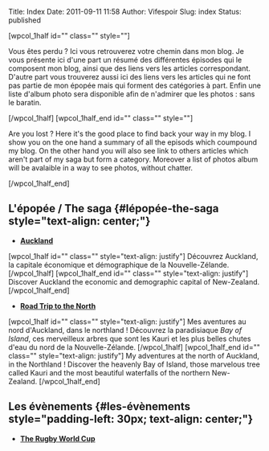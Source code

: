 Title: Index
Date: 2011-09-11 11:58
Author: Vifespoir
Slug: index
Status: published

\[wpcol\_1half id="" class="" style=""\]

Vous êtes perdu ? Ici vous retrouverez votre chemin dans mon blog. Je
vous présente ici d'une part un résumé des différentes épisodes qui le
composent mon blog, ainsi que des liens vers les articles correspondant.
D'autre part vous trouverez aussi ici des liens vers les articles qui ne
font pas partie de mon épopée mais qui forment des catégories à part.
Enfin une liste d'album photo sera disponible afin de n'admirer que les
photos : sans le baratin.

\[/wpcol\_1half\] \[wpcol\_1half\_end id="" class="" style=""\]

Are you lost ? Here it's the good place to find back your way in my
blog. I show you on the one hand a summary of all the episods which
coumpound my blog. On the other hand you will also see link to others
articles which aren't part of my saga but form a category. Moreover a
list of photos album will be avalaible in a way to see photos, without
chatter.

\[/wpcol\_1half\_end\]

**L'épopée / The saga** {#lépopée-the-saga style="text-align: center;"}
-----------------------

-   **[Auckland](http://www.voyage-nz.org/?cat=9)**

\[wpcol\_1half id="" class="" style="text-align: justify"\] Découvrez
Auckland, la capitale économique et démographique de la
Nouvelle-Zélande.  \[/wpcol\_1half\] \[wpcol\_1half\_end id="" class=""
style="text-align: justify"\] Discover Auckland the economic and
demographic capital of New-Zealand. \[/wpcol\_1half\_end\]

-   **[Road Trip to the
    North](http://www.voyage-nz.org/category/archives/northland/)**

\[wpcol\_1half id="" class="" style="text-align: justify"\] Mes
aventures au nord d'Auckland, dans le northland ! Découvrez la
paradisiaque *Bay of Island*, ces merveilleux arbres que sont les Kauri
et les plus belles chutes d'eau du nord de la Nouvelle-Zélande.
\[/wpcol\_1half\] \[wpcol\_1half\_end id="" class="" style="text-align:
justify"\] My adventures at the north of Auckland, in the Northland !
Discover the heavenly Bay of Island, those marvelous tree called Kauri
and the most beautiful waterfalls of the northern
New-Zealand. \[/wpcol\_1half\_end\]

**Les évènements** {#les-évènements style="padding-left: 30px; text-align: center;"}
------------------

-   **[The Rugby World
    Cup](http://www.voyage-nz.org/category/events/rwc/)**

